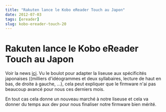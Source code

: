 ```yaml
---
title: "Rakuten lance le Kobo eReader Touch au Japon"
date: 2012-07-03
tags: [ereader]
slug: kobo-ereader-touch-20
---
```

# Rakuten lance le Kobo eReader Touch au Japon

Voir la news [ici](http://www.google.com/hostednews/afp/article/ALeqM5jYxStGfLzGJ_aHpheEcbX5fNMixA?docId=CNG.420a33e39655a89dc8ed570dfe548c6d.5e1). Vu le boulot pour adapter la liseuse aux spécificités japonaises ((milliers d'idéogrammes et deux syllabaires, lecture de haut en bas, de droite à gauche, ...), cela peut expliquer que le firmware n'ai pas beaucoup avancé pour nous ces derniers mois.

En tout cas cela donne un nouveau marché à notre liseuse et cela va donner du temps aux dev pour nous finaliser notre firmware bien mérité.



